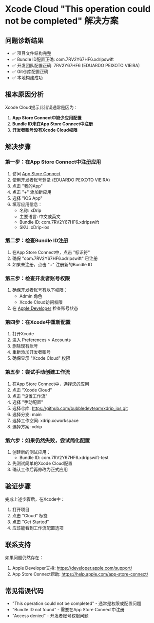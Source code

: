 # Xcode Cloud "This operation could not be completed" 解决方案

## 问题诊断结果
- ✅ 项目文件结构完整
- ✅ Bundle ID配置正确: com.7RV2Y67HF6.xdripswift
- ✅ 开发团队配置正确: 7RV2Y67HF6 (EDUARDO PEIXOTO VIEIRA)
- ✅ Git仓库配置正确
- ✅ 本地构建成功

## 根本原因分析
Xcode Cloud提示此错误通常是因为：

1. **App Store Connect中缺少应用配置**
2. **Bundle ID未在App Store Connect中注册**
3. **开发者账号没有Xcode Cloud权限**

## 解决步骤

### 第一步：在App Store Connect中注册应用
1. 访问 [App Store Connect](https://appstoreconnect.apple.com)
2. 使用开发者账号登录 (EDUARDO PEIXOTO VIEIRA)
3. 点击 "我的App"
4. 点击 "+" 添加新应用
5. 选择 "iOS App"
6. 填写应用信息：
   - 名称: xDrip
   - 主要语言: 中文或英文
   - Bundle ID: com.7RV2Y67HF6.xdripswift
   - SKU: xDrip-ios

### 第二步：检查Bundle ID注册
1. 在App Store Connect中，点击 "标识符"
2. 确保 "com.7RV2Y67HF6.xdripswift" 已注册
3. 如果未注册，点击 "+" 注册新的Bundle ID

### 第三步：检查开发者账号权限
1. 确保开发者账号有以下权限：
   - Admin 角色
   - Xcode Cloud访问权限
2. 在 [Apple Developer](https://developer.apple.com) 检查账号状态

### 第四步：在Xcode中重新配置
1. 打开Xcode
2. 进入 Preferences > Accounts
3. 删除现有账号
4. 重新添加开发者账号
5. 确保显示 "Xcode Cloud" 权限

### 第五步：尝试手动创建工作流
1. 在App Store Connect中，选择您的应用
2. 点击 "Xcode Cloud"
3. 点击 "设置工作流"
4. 选择 "手动配置"
5. 选择仓库: https://github.com/bubbledevteam/xdrip_ios.git
6. 选择分支: main
7. 选择工作空间: xdrip.xcworkspace
8. 选择方案: xdrip

### 第六步：如果仍然失败，尝试简化配置
1. 创建新的测试应用：
   - Bundle ID: com.7RV2Y67HF6.xdripswift-test
2. 先测试简单的Xcode Cloud配置
3. 确认工作后再修改为正式应用

## 验证步骤
完成上述步骤后，在Xcode中：
1. 打开项目
2. 点击 "Cloud" 标签
3. 点击 "Get Started"
4. 应该能看到工作流配置选项

## 联系支持
如果问题仍然存在：
1. Apple Developer支持: https://developer.apple.com/support/
2. App Store Connect帮助: https://help.apple.com/app-store-connect/

## 常见错误代码
- "This operation could not be completed" - 通常是权限或配置问题
- "Bundle ID not found" - 需要在App Store Connect中注册
- "Access denied" - 开发者账号权限问题